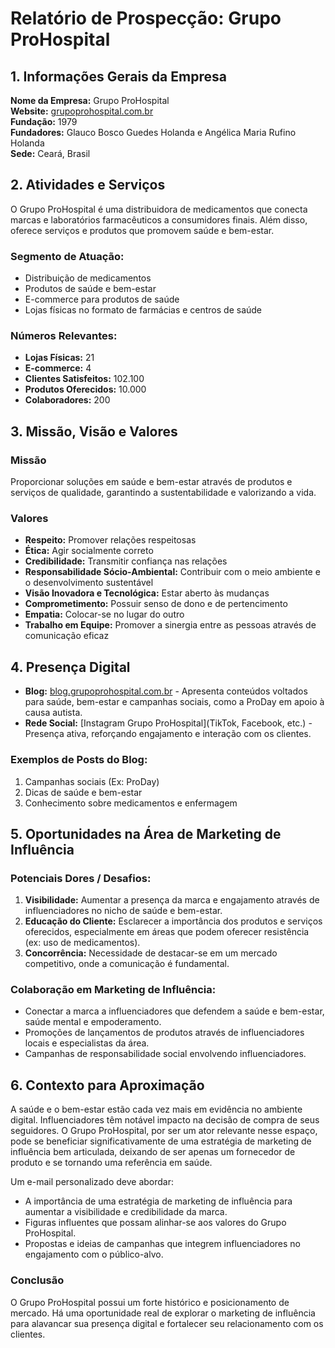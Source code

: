 # Relatório de Prospecção: Grupo ProHospital

## 1. Informações Gerais da Empresa
**Nome da Empresa:** Grupo ProHospital  
**Website:** [grupoprohospital.com.br](https://grupoprohospital.com.br)  
**Fundação:** 1979  
**Fundadores:** Glauco Bosco Guedes Holanda e Angélica Maria Rufino Holanda  
**Sede:** Ceará, Brasil  

## 2. Atividades e Serviços
O Grupo ProHospital é uma distribuidora de medicamentos que conecta marcas e laboratórios farmacêuticos a consumidores finais. Além disso, oferece serviços e produtos que promovem saúde e bem-estar.

### Segmento de Atuação:
- Distribuição de medicamentos
- Produtos de saúde e bem-estar
- E-commerce para produtos de saúde
- Lojas físicas no formato de farmácias e centros de saúde

### Números Relevantes:
- **Lojas Físicas:** 21
- **E-commerce:** 4
- **Clientes Satisfeitos:** 102.100
- **Produtos Oferecidos:** 10.000
- **Colaboradores:** 200

## 3. Missão, Visão e Valores

### Missão
Proporcionar soluções em saúde e bem-estar através de produtos e serviços de qualidade, garantindo a sustentabilidade e valorizando a vida.

### Valores
- **Respeito:** Promover relações respeitosas
- **Ética:** Agir socialmente correto
- **Credibilidade:** Transmitir confiança nas relações
- **Responsabilidade Sócio-Ambiental:** Contribuir com o meio ambiente e o desenvolvimento sustentável
- **Visão Inovadora e Tecnológica:** Estar aberto às mudanças
- **Comprometimento:** Possuir senso de dono e de pertencimento
- **Empatia:** Colocar-se no lugar do outro
- **Trabalho em Equipe:** Promover a sinergia entre as pessoas através de comunicação eficaz

## 4. Presença Digital
- **Blog:** [blog.grupoprohospital.com.br](https://grupoprohospital.com.br/blog/) - Apresenta conteúdos voltados para saúde, bem-estar e campanhas sociais, como a ProDay em apoio à causa autista.
- **Rede Social:** [Instagram Grupo ProHospital](TikTok, Facebook, etc.) - Presença ativa, reforçando engajamento e interação com os clientes.

### Exemplos de Posts do Blog:
1. Campanhas sociais (Ex: ProDay)
2. Dicas de saúde e bem-estar
3. Conhecimento sobre medicamentos e enfermagem

## 5. Oportunidades na Área de Marketing de Influência
### Potenciais Dores / Desafios:
1. **Visibilidade:** Aumentar a presença da marca e engajamento através de influenciadores no nicho de saúde e bem-estar.
2. **Educação do Cliente:** Esclarecer a importância dos produtos e serviços oferecidos, especialmente em áreas que podem oferecer resistência (ex: uso de medicamentos).
3. **Concorrência:** Necessidade de destacar-se em um mercado competitivo, onde a comunicação é fundamental.

### Colaboração em Marketing de Influência:
- Conectar a marca a influenciadores que defendem a saúde e bem-estar, saúde mental e empoderamento.
- Promoções de lançamentos de produtos através de influenciadores locais e especialistas da área.
- Campanhas de responsabilidade social envolvendo influenciadores.

## 6. Contexto para Aproximação
A saúde e o bem-estar estão cada vez mais em evidência no ambiente digital. Influenciadores têm notável impacto na decisão de compra de seus seguidores. O Grupo ProHospital, por ser um ator relevante nesse espaço, pode se beneficiar significativamente de uma estratégia de marketing de influência bem articulada, deixando de ser apenas um fornecedor de produto e se tornando uma referência em saúde. 

Um e-mail personalizado deve abordar:
- A importância de uma estratégia de marketing de influência para aumentar a visibilidade e credibilidade da marca.
- Figuras influentes que possam alinhar-se aos valores do Grupo ProHospital.
- Propostas e ideias de campanhas que integrem influenciadores no engajamento com o público-alvo.

### Conclusão
O Grupo ProHospital possui um forte histórico e posicionamento de mercado. Há uma oportunidade real de explorar o marketing de influência para alavancar sua presença digital e fortalecer seu relacionamento com os clientes.